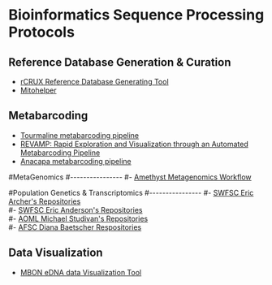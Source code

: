Bioinformatics Sequence Processing Protocols
=====


Reference Database Generation & Curation
------------

- [rCRUX Reference Database Generating Tool](https://github.com/CalCOFI/rCRUX) <br>
- [Mitohelper](https://github.com/aomlomics/mitohelper)<br>



Metabarcoding
----------------
- [Tourmaline metabarcoding pipeline](https://github.com/aomlomics/tourmaline) <br>
- [REVAMP: Rapid Exploration and Visualization through an Automated Metabarcoding Pipeline](https://github.com/McAllister-NOAA/REVAMP) <br>
- [Anacapa metabarcoding pipeline](https://github.com/limey-bean/Anacapa) <br>


#MetaGenomics
#----------------
#- [Amethyst Metagenomics Workflow](https://github.com/aomlomics/amethyst)  <br>


#Population Genetics & Transcriptomics
#----------------
#- [SWFSC Eric Archer's Repositories](https://github.com/EricArcher) <br>
#- [SWFSC Eric Anderson's Repositories](https://github.com/eriqande?tab=repositories) <br>
#- [AOML Michael Studivan's Repositories](https://github.com/mstudiva?tab=repositories) <br>
#- [AFSC Diana Baetscher Respositories](https://github.com/dbaetscher)

Data Visualization
----------------
- [MBON eDNA data Visualization Tool](https://github.com/marinebon/edna-vis)

